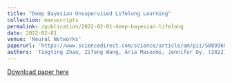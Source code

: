 ```yaml
---
title: "Deep Bayesian Unsupervised Lifelong Learning"
collection: manuscripts
permalink: /publication/2022-02-01-deep-bayesian-lifelong
date: 2022-02-01
venue: 'Neural Networks'
paperurl: 'https://www.sciencedirect.com/science/article/am/pii/S089360802200034X'
authors: 'Tingting Zhao, Zifeng Wang, Aria Masoomi, Jennifer Dy. (2022). Deep Bayesian Unsupervised Lifelong Learning. <i>Neural Networks</i>.'
---
```


<a href='https://www.sciencedirect.com/science/article/am/pii/S089360802200034X'>Download paper here</a>
